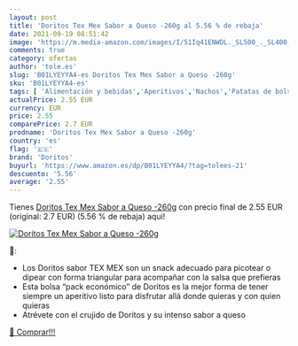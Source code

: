 ```yaml
---
layout: post
title: 'Doritos Tex Mex Sabor a Queso -260g al 5.56 % de rebaja'
date: 2021-09-19 08:51:42
image: 'https://m.media-amazon.com/images/I/51Iq41ENWDL._SL500_._SL400_.jpg'
comments: true
category: ofertas
author: 'tole.es'
slug: 'B01LYEYYA4-es Doritos Tex Mex Sabor a Queso -260g'
sku: 'B01LYEYYA4-es'
tags: [ 'Alimentación y bebidas','Aperitivos','Nachos','Patatas de bolsa y tortitas de verduras','doritos','queso', ]
actualPrice: 2.55 EUR
currency: EUR
price: 2.55
comparePrice: 2.7 EUR
prodname: 'Doritos Tex Mex Sabor a Queso -260g'
country: 'es'
flag: '🇪🇸'
brand: 'Doritos'
buyurl: 'https://www.amazon.es/dp/B01LYEYYA4/?tag=tolees-21'
descuento: '5.56'
average: '2.55'
---
```


Tienes [Doritos Tex Mex Sabor a Queso -260g](https://www.amazon.es/dp/B01LYEYYA4/?tag=tolees-21) con precio final de  2.55 EUR (original: 2.7 EUR) (5.56 %  de rebaja) aqui!

[![Doritos Tex Mex Sabor a Queso -260g](https://m.media-amazon.com/images/I/51Iq41ENWDL._SL500_._SL400_.jpg)](https://www.amazon.es/dp/B01LYEYYA4/?tag=tolees-21)

🔎:

- Los Doritos sabor TEX MEX son un snack adecuado para picotear o dipear con forma triangular para acompañar con la salsa que prefieras
- Esta bolsa “pack económico” de Doritos es la mejor forma de tener siempre un aperitivo listo para disfrutar allá donde quieras y con quien quieras
- Atrévete con el crujido de Doritos y su intenso sabor a queso

[🛒 Comprar!!!](https://www.amazon.es/dp/B01LYEYYA4/?tag=tolees-21)
